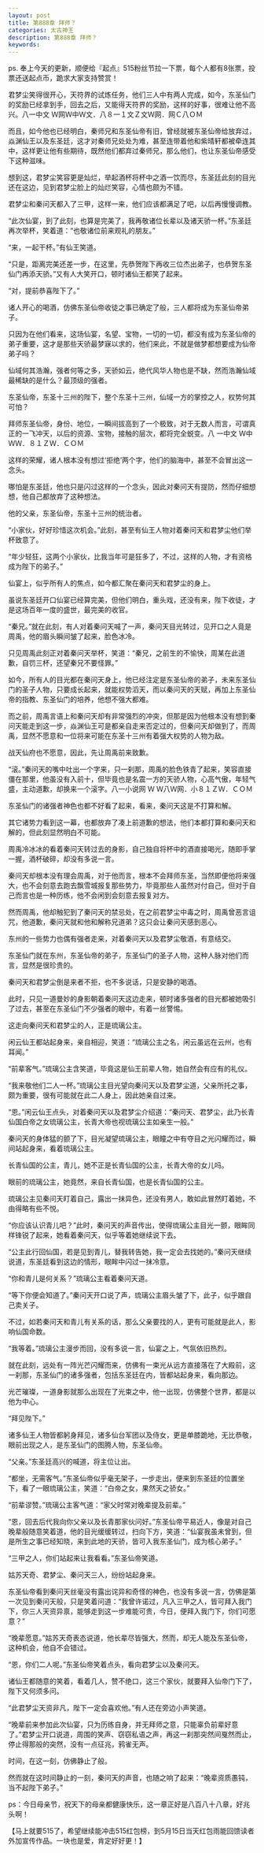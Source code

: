 ```yaml
---
layout: post
title: 第888章 拜师？
categories: 太古神王
description: 第888章 拜师？
keywords:
---
```


ps. 奉上今天的更新，顺便给『起点』515粉丝节拉一下票，每个人都有8张票，投票还送起点币，跪求大家支持赞赏！

君梦尘笑得很开心，天符界的试炼任务，他们三人中有两人完成，如今，东圣仙门的奖励已经拿到手，回去之后，又能得天符界的奖励，这样的好事，很难让他不高兴。八一中文  Ｗ网Ｗ中Ｗ文．八８一１文Ｚ文Ｗ网．网Ｃ八ＯＭ

而且，如今他也已经明白，秦师兄和东圣仙帝有旧，曾经就被东圣仙帝给放弃过，焱渊仙王以及东圣廷，这才对秦师兄处处为难，甚至连带着他和紫晴轩都被牵连其中，这样更让他有些期待，既然他们都弃过秦师兄，那么他们，也让东圣仙帝感受下这种滋味。

想到这，君梦尘笑容更是灿烂，举起酒杯将杯中之酒一饮而尽，东圣廷此刻的目光还在这边，见到君梦尘脸上的灿烂笑容，心情也颇为不错。

君梦尘和秦问天都入了三甲，这样一来，他们应该都满足了吧，以后再慢慢调教。

“此次仙宴，到了此刻，也算是完美了，我再敬诸位长辈以及诸天骄一杯。”东圣廷再次举杯，笑着道：“也敬诸位前来观礼的朋友。”

“来，一起干杯。”有仙王笑道。

“只是，距离完美还差一步，在这里，先恭贺陛下再收三位杰出弟子，也恭贺东圣仙门再添天骄。”又有人大笑开口，顿时诸仙王都笑了起来。

“对，提前恭喜陛下了。”

诸人开心的喝酒，仿佛东圣仙帝收徒之事已确定了般，三人都将成为东圣仙帝弟子。

只因为在他们看来，这场仙宴，名望、宝物，一切的一切，都没有成为东圣仙帝的弟子重要，这才是那些天骄最梦寐以求的，他们来此，不就是做梦都想要成为仙帝弟子吗？

仙域何其浩瀚，强者何等之多，天骄如云，绝代风华人物也是不缺，然而浩瀚仙域最稀缺的是什么？最顶级的强者。

东圣仙帝，东圣十三州的陛下，整个东圣十三州，仙域一方的掌控之人，权势何其可怕？

拜师东圣仙帝，身份、地位，一瞬间拔高到了一个极致，对于无数人而言，可谓真正的一飞冲天，以后的资源、宝物，接触的层次，都将完全蜕变。八 一中文 Ｗ中ＷＷ．８１ＺＷ．ＣＯＭ

这样的荣耀，诸人根本没有想过‘拒绝’两个字，他们的脑海中，甚至不会冒出这一念头。

哪怕是东圣廷，他也只是闪过这样的一个念头，因此对秦问天有提防，然而仔细想想，他自己都放弃了这种想法。

他的父亲，东圣仙帝，东圣十三州的统治者。

“小家伙，好好珍惜这次机会。”此刻，甚至有仙王人物对着秦问天和君梦尘他们举杯致意了。

“年少轻狂，这两个小家伙，比我当年可是狂多了，不过，这样的人物，才有资格成为陛下的弟子。”

仙宴上，似乎所有人的焦点，如今都汇聚在秦问天和君梦尘的身上。

虽说东圣廷开口仙宴已经算完美，但他们明白，重头戏，还没有来，陛下收徒，才是这场百年一度的盛世，最完美的收官。

“秦兄。”就在此刻，有人对着秦问天喊了一声，秦问天目光转过，见开口之人竟是周禹，他的眉头瞬间皱了起来，脸色冰冷。

只见周禹此刻正对着秦问天举杯，笑道：“秦兄，之前生的不愉快，周某在此道歉，自罚三杯，还望秦兄不要怪罪。”

如今，所有人的目光都在秦问天身上，他已经注定是东圣仙帝的弟子，未来东圣仙门的圣子人物，只要成长起来，就能权势滔天，而以秦问天的天赋，再加上东圣仙帝的指教、东圣仙门的培养，他想不强大都难。

而之前，周禹言语上和秦问天却有非常强烈的冲突，但那是因为他根本没有想到秦问天能走到这一步，焱渊仙王可是都亲自走来否定过的，但秦问天却做到了，而周禹，显然不愿意和一位将来可能在东圣十三州有着强大权势的人物为敌。

战天仙府也不愿意，因此，先让周禹前来致歉。

“滚。”秦问天的嘴中吐出一个字来，只一刹那，周禹的脸色铁青了起来，笑容直接僵在那里，他虽没有入前十，但毕竟也是名震一方的天骄人物，心高气傲，年轻气盛，主动道歉，却换来一个滚字。八一小说网  Ｗ Ｗ八Ｗ网．小８１ＺＷ．ＣＯＭ

东圣仙门的诸强者神色也都不好看了起来，看来，秦问天这是不打算和解。

其它诸势力看到这一幕，也都放弃了凑上前道歉的想法，他们本都打算和秦问天和解的，但此刻显然明白不可能。

周禹冷冰冰的看着秦问天转过去的身影，自己独自将杯中的酒直接喝光，随即手掌一握，酒杯破碎，却没有多说一言。

秦问天却根本没有理会周禹，对于他而言，根本不会拜师东圣，当然即便他将来强大，也不会刻意去跑去飘雪城报复那些势力，毕竟那些人虽然对付自己，但对于自己而言也是一种历练，他不会闲到会刻意去报复对方。

然而周禹，他却触犯到了秦问天的禁忌处，在之前君梦尘中毒之时，周禹曾恶言诅咒，他道歉，秦问天就和他和解称兄道弟？这只会让秦问天感到恶心。

东州的一些势力也偶有强者走来，对着秦问天以及君梦尘敬酒，有意结交。

东圣仙门就在东州，东圣仙帝的弟子，东圣仙门的圣子人物，这种人脉对他们而言，显然是很珍贵的。

秦问天和君梦尘倒是来者不拒，也不多说话，只是安静的喝酒。

此时，只见一道曼妙的身影朝着秦问天这边走来，顿时诸多强者的目光都被她吸引了过去，甚至在东圣仙门不少强者的眼中，有着一丝警惕。

这走向秦问天和君梦尘的人，正是琉璃公主。

闲云仙王都站起身来，亲自相迎，笑道：“琉璃公主之名，闲云虽远在云州，也有耳闻。”

“前辈客气。”琉璃公主含笑道，毕竟这是仙王前辈人物，她自然会有应有的礼仪。

“我来敬他们二人一杯。”琉璃公主目光望向秦问天以及君梦尘道，父亲所托之事，颇为重要，很有可能就在此二人身上，因此她亲自过来。

“恩。”闲云仙王点头，对着秦问天以及君梦尘介绍道：“秦问天、君梦尘，此乃长青仙国白帝之女琉璃公主，长青大帝也视琉璃公主如亲生一般。”

秦问天的身体猛的颤了下，目光凝望琉璃公主，眼瞳之中有夺目之光闪耀而过，瞬间站起身来，看着琉璃公主。

长青仙国的公主，青儿，她不正是长青仙国的公主，长青大帝的女儿吗。

眼前的琉璃公主，她竟然，来自长青仙国，也是长青仙国的公主。

琉璃公主见秦问天盯着自己，露出一抹异色，还没有男人，敢如此冒然盯着她，不由得略有些不悦。

“你应该认识青儿吧？”此时，秦问天的声音传出，使得琉璃公主目光一颤，眼眸同样锋锐了起来，她看着秦问天，似乎等着她继续说下去。

“公主此行回仙国，若是见到青儿，替我转告她，我一定会去找她的。”秦问天继续说道，东圣廷看到这边的情形，眼眸中闪过一抹冷意。

“你和青儿是何关系？”琉璃公主看着秦问天道。

“等下你便会知道了。”秦问天开口说了声，琉璃公主眉头皱了下，此子，似乎跟自己卖关子。

不过，如若秦问天和青儿有关系的话，那么父亲要找的人，更有可能就是此人，影响仙国命数。

“我等着。”琉璃公主漫步而回，没有多说一言，仙宴之上，气氛依旧热烈。

就在此刻，远处有一阵光芒闪耀而来，仿佛有一束光从远方直接落在了大殿前，这一刹那，东圣仙门的诸多强者，包括东圣廷在内，皆都站起身来，看向那边。

光芒璀璨，一道身影就那么出现在了光束之中，他一出现，仿佛整个世界，都是以他为中心。

“拜见陛下。”

诸多仙王人物皆都躬身拜见，诸多仙台军团以及侍女，更是单膝跪地，无比恭敬，眼前出现之人，是东圣仙门的图腾人物，东圣仙帝。

“父亲。”东圣廷高兴的喊道，将主位让出。

“都坐，无需客气。”东圣仙帝似乎毫无架子，一步走出，便来到东圣廷的位置坐下，看了一眼琉璃公主，笑道：“白帝之女，果然天之骄女。”

“前辈谬赞。”琉璃公主客气道：“家父时常对晚辈提及前辈。”

“恩，回去后代我向你父亲以及长青那家伙问好。”东圣仙帝平易近人，像是对自己晚辈般随意笑着道，他的目光缓缓转过，扫向下方，笑道：“仙宴我虽未曾到，但是所生之事已经知晓，来到此地的天骄，皆可入我东圣仙门，成为核心弟子。”

“三甲之人，你们站起来让我看看。”东圣仙帝笑道。

姑苏天奇、君梦尘、秦问天三人，纷纷站起身来。

东圣仙帝看到秦问天丝毫没有露出诧异和奇怪的神色，也没有多说一言，仿佛是第一次见到秦问天般，只是笑着问道：“我曾许诺过，凡入三甲之人，皆可拜入我门下，你三人天资异禀，能够走到这一步难能可贵，今日，便拜入我门下，你们可愿意？”

“晚辈愿意。”姑苏天奇表态说道，他长辈尽皆强大，然而，却无人能及东圣仙帝，这种机会，他自不会错过。

“恩，你们二人呢。”东圣仙帝笑着点头，看向君梦尘以及秦问天。

诸仙王都随意的笑着，看着几人，赞不绝口，这三个家伙，就要拜入仙帝门下了，陛下又何须多问。

“此君梦尘天资非凡，陛下一定会喜欢他。”有人还在旁边小声笑道。

“晚辈前来参加此次仙宴，只为历练自身，并无拜师之意，只能辜负前辈好意了。”君梦尘开口说道，周围的笑声、窃窃私语之声，再这一刹那突然间戛然而止，停止得那般的突然，没有一点征兆，鸦雀无声。

时间，在这一刻，仿佛静止了般。

然而就在这时间静止的一刻，秦问天的声音，也随之响了起来：“晚辈资质愚钝，当不起陛下弟子。”

ps：今日母亲节，祝天下的母亲都健康快乐，这一章正好是八百八十八章，好兆头啊！

【马上就要515了，希望继续能冲击515红包榜，到5月15日当天红包雨能回馈读者外加宣传作品。一块也是爱，肯定好好更！】
